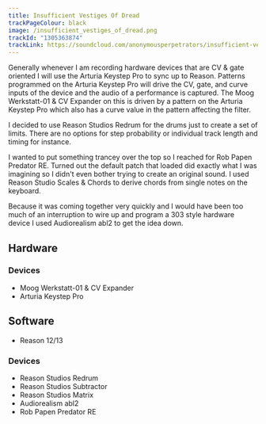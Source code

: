 ```yaml
---
title: Insufficient Vestiges Of Dread
trackPageColour: black
image: /insufficient_vestiges_of_dread.png
trackId: "1305363874"
trackLink: https://soundcloud.com/anonymousperpetrators/insufficient-vestiges-of-dread
---
```

Generally whenever I am recording hardware devices that are CV & gate oriented I will use the Arturia Keystep Pro to sync up to Reason. Patterns programmed on the Arturia Keystep Pro will drive the CV, gate, and curve inputs of the device and the audio of a performance is captured. The Moog Werkstatt-01 & CV Expander on this is driven by a pattern on the Arturia Keystep Pro which also has a curve value in the pattern affecting the filter.

I decided to use Reason Studios Redrum for the drums just to create a set of limits. There are no options for step probability or individual track length and timing for instance.

I wanted to put something trancey over the top so I reached for Rob Papen Predator RE. Turned out the default patch that loaded did exactly what I was imagining so I didn't even bother trying to create an original sound. I used Reason Studio Scales & Chords to derive chords from single notes on the keyboard.

Because it was coming together very quickly and I would have been too much of an interruption to wire up and program a 303 style hardware device I used  Audiorealism abl2 to get the idea down.


## Hardware
### Devices
- Moog Werkstatt-01 & CV Expander
- Arturia Keystep Pro
 
## Software
- Reason 12/13

### Devices
- Reason Studios Redrum
- Reason Studios Subtractor
- Reason Studios Matrix
- Audiorealism abl2
- Rob Papen Predator RE